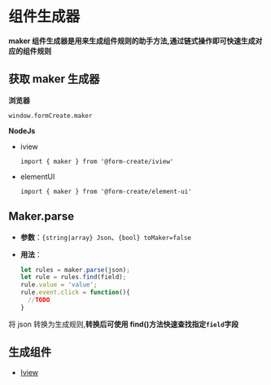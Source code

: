 # 组件生成器

**maker 组件生成器是用来生成组件规则的助手方法,通过链式操作即可快速生成对应的组件规则**



## 获取 maker 生成器

**浏览器**

`window.formCreate.maker`

**NodeJs**
- iview

    `import { maker } from '@form-create/iview'`
- elementUI

    `import { maker } from '@form-create/element-ui'`

## Maker.parse


- **参数**：`{string|array} Json`、`{bool} toMaker=false`

- **用法**：

  ```js
  let rules = maker.parse(json);
  let rule = rules.find(field);
  rule.value = 'value';
  rule.event.click = function(){
    //TODO
  }
  ```
将 json 转换为生成规则,**转换后可使用 find()方法快速查找指定`field`字段**

## 生成组件


- [Iview](/v2/iview/maker.html)
